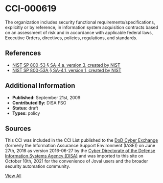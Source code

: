 # CCI-000619

The organization includes security functional requirements/specifications, explicitly or by reference, in information system acquisition contracts based on an assessment of risk and in accordance with applicable federal laws, Executive Orders, directives, policies, regulations, and standards.

## References ##

* [NIST SP 800-53 § SA-4 a, version 3, created by NIST](http://csrc.nist.gov/publications/PubsSPs.html)
* [NIST SP 800-53A § SA-4.1, version 1, created by NIST](http://csrc.nist.gov/publications/PubsSPs.html)


## Additional Information ##

* **Published:** September 21st, 2009
* **Contributed By:** DISA FSO
* **Status:** draft
* **Types:** policy

## Sources ##

This CCI was included in the CCI List published to the [DoD Cyber Exchange](https://public.cyber.mil/stigs/cci/)
(formerly the Information Assurance Support Environment (IASE)) on June 27th, 2016 as version
2016-06-27 by the [Cyber Directorate of the Defense Information Systems Agency (DISA)](https://public.cyber.mil/about-cyber/)
and was imported to this site on October 10th, 2021 for the convenience of Joval users and the broader
security automation community.

[View All](../README.md)
